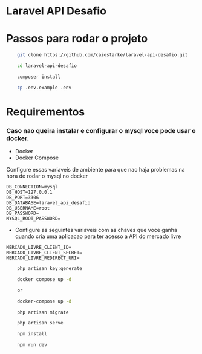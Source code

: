 # Laravel API Desafio

# Passos para rodar o projeto

```bash
    git clone https://github.com/caiostarke/laravel-api-desafio.git
```

```bash
    cd laravel-api-desafio
```

```bash
    composer install
```

```bash    
    cp .env.example .env
```

# Requirementos

### Caso nao queira instalar e configurar o mysql voce pode usar o docker. 
- Docker 
- Docker Compose

Configure essas variaveis de ambiente para que nao haja problemas na hora de rodar o mysql no docker

```.env
DB_CONNECTION=mysql
DB_HOST=127.0.0.1
DB_PORT=3306
DB_DATABASE=laravel_api_desafio
DB_USERNAME=root
DB_PASSWORD=
MYSQL_ROOT_PASSWORD=
```


- Configure as seguintes variaveis com as chaves que voce ganha quando cria uma aplicacao para ter acesso a API do mercado livre

```
MERCADO_LIVRE_CLIENT_ID=
MERCADO_LIVRE_CLIENT_SECRET=
MERCADO_LIVRE_REDIRECT_URI=
```

```bash
    php artisan key:generate
```

```bash
    docker compose up -d

    or

    docker-compose up -d
```

```bash
    php artisan migrate
```

```bash
    php artisan serve
```

```bash
    npm install
```

```bash
    npm run dev
```

